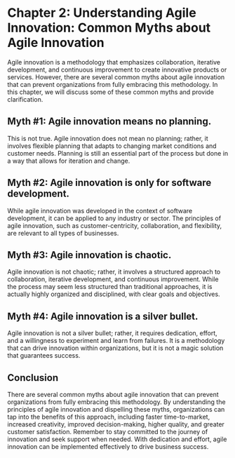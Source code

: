 Chapter 2: Understanding Agile Innovation: Common Myths about Agile Innovation
==============================================================================

Agile innovation is a methodology that emphasizes collaboration, iterative development, and continuous improvement to create innovative products or services. However, there are several common myths about agile innovation that can prevent organizations from fully embracing this methodology. In this chapter, we will discuss some of these common myths and provide clarification.

Myth #1: Agile innovation means no planning.
--------------------------------------------

This is not true. Agile innovation does not mean no planning; rather, it involves flexible planning that adapts to changing market conditions and customer needs. Planning is still an essential part of the process but done in a way that allows for iteration and change.

Myth #2: Agile innovation is only for software development.
-----------------------------------------------------------

While agile innovation was developed in the context of software development, it can be applied to any industry or sector. The principles of agile innovation, such as customer-centricity, collaboration, and flexibility, are relevant to all types of businesses.

Myth #3: Agile innovation is chaotic.
-------------------------------------

Agile innovation is not chaotic; rather, it involves a structured approach to collaboration, iterative development, and continuous improvement. While the process may seem less structured than traditional approaches, it is actually highly organized and disciplined, with clear goals and objectives.

Myth #4: Agile innovation is a silver bullet.
---------------------------------------------

Agile innovation is not a silver bullet; rather, it requires dedication, effort, and a willingness to experiment and learn from failures. It is a methodology that can drive innovation within organizations, but it is not a magic solution that guarantees success.

Conclusion
----------

There are several common myths about agile innovation that can prevent organizations from fully embracing this methodology. By understanding the principles of agile innovation and dispelling these myths, organizations can tap into the benefits of this approach, including faster time-to-market, increased creativity, improved decision-making, higher quality, and greater customer satisfaction. Remember to stay committed to the journey of innovation and seek support when needed. With dedication and effort, agile innovation can be implemented effectively to drive business success.
